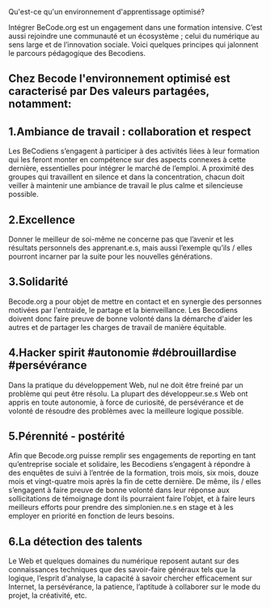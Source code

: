 Qu'est-ce qu'un environnement d'apprentissage optimisé?

Intégrer BeCode.org est un engagement dans une formation intensive. C’est aussi rejoindre
une communauté et un écosystème ; celui du numérique au sens large et de l’innovation
sociale. Voici quelques principes qui jalonnent le parcours pédagogique des
Becodiens.

## Chez Becode l'environnement optimisé est caracterisé par Des valeurs partagées, notamment: ##

## 1.Ambiance de travail : collaboration et respect ##

Les BeCodiens s’engagent à participer à des activités liées à leur formation qui les
feront monter en compétence sur des aspects connexes à cette dernière, essentielles pour
intégrer le marché de l’emploi.
A proximité des groupes qui travaillent en silence et dans la concentration, chacun doit
veiller à maintenir une ambiance de travail le plus calme et silencieuse possible.

## 2.Excellence ##

Donner le meilleur de soi-même ne concerne pas que l’avenir et les résultats personnels des
apprenant.e.s, mais aussi l’exemple qu’ils / elles pourront incarner par la suite pour les
nouvelles générations.

## 3.Solidarité ##

Becode.org a pour objet de mettre en contact et en synergie des personnes motivées par
l'entraide, le partage et la bienveillance. Les Becodiens doivent donc faire preuve de
bonne volonté dans la démarche d'aider les autres et de partager les charges de travail de
manière équitable.

## 4.Hacker spirit #autonomie #débrouillardise #persévérance ##

Dans la pratique du développement Web, nul ne doit être freiné par un problème qui peut
être résolu. La plupart des développeur.se.s Web ont appris en toute autonomie, à force de curiosité, de
persévérance et de volonté de résoudre des problèmes avec la meilleure logique possible.

## 5.Pérennité - postérité ##

Afin que Becode.org puisse remplir ses engagements de reporting en tant qu’entreprise
sociale et solidaire, les Becodiens s’engagent à répondre à des enquêtes de suivi à
l’entrée de la formation, trois mois, six mois, douze mois et vingt-quatre mois après la fin de
cette dernière.
De même, ils / elles s’engagent à faire preuve de bonne volonté dans leur réponse aux
sollicitations de témoignage dont ils pourraient faire l’objet, et à faire leurs meilleurs efforts
pour prendre des simplonien.ne.s en stage et à les employer en priorité en fonction de leurs
besoins.

## 6.La détection des talents ##

Le Web et quelques domaines du numérique reposent autant sur des connaissances
techniques que des savoir-faire généraux tels que la logique, l’esprit d'analyse, la capacité à
savoir chercher efficacement sur Internet, la persévérance, la patience, l’aptitude à
collaborer sur le mode du projet, la créativité, etc.
